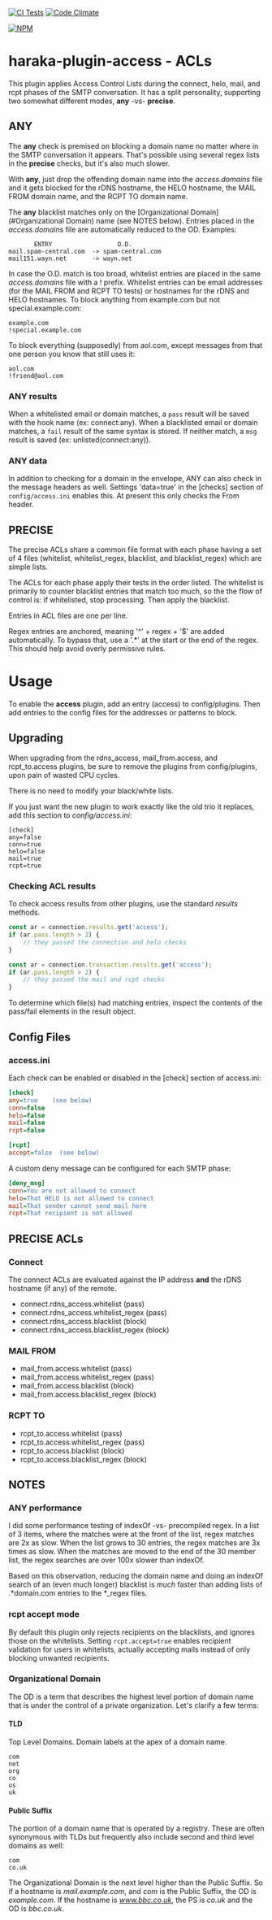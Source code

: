 [![CI Tests][ci-img]][ci-url]
[![Code Climate][clim-img]][clim-url]

[![NPM][npm-img]][npm-url]

# haraka-plugin-access - ACLs

This plugin applies Access Control Lists during the connect, helo, mail, and rcpt phases of the SMTP conversation. It has a split personality, supporting two somewhat different modes, **any** -vs- **precise**.

## ANY

The **any** check is premised on blocking a domain name no matter where in the SMTP conversation it appears. That's possible using several regex lists in the **precise** checks, but it's also much slower.

With **any**, just drop the offending domain name into the _access.domains_ file and it gets blocked for the rDNS hostname, the HELO hostname, the MAIL FROM domain name, and the RCPT TO domain name.

The **any** blacklist matches only on the [Organizational Domain](#Organizational Domain) name (see NOTES below). Entries placed in the _access.domains_ file are automatically reduced to the OD. Examples:

           ENTRY                  O.D.
    mail.spam-central.com  -> spam-central.com
    mail151.wayn.net       -> wayn.net

In case the O.D. match is too broad, whitelist entries are placed in the same _access.domains_ file with a ! prefix. Whitelist entries can be email addresses (for the MAIL FROM and RCPT TO tests) or hostnames for the rDNS and HELO hostnames. To block anything from example.com but not special.example.com:

    example.com
    !special.example.com

To block everything (supposedly) from aol.com, except messages from that one
person you know that still uses it:

    aol.com
    !friend@aol.com

### ANY results

When a whitelisted email or domain matches, a `pass` result will be saved with the hook name (ex: connect:any). When a blacklisted email or domain matches, a `fail` result of the same syntax is stored. If neither match, a `msg` result is saved (ex: unlisted(connect:any)).

### ANY data

In addition to checking for a domain in the envelope, ANY can also check in
the message headers as well. Settings 'data=true' in the [checks] section of
`config/access.ini` enables this. At present this only checks the From header.

## PRECISE

The precise ACLs share a common file format with each phase having a set of
4 files (whitelist, whitelist_regex, blacklist, and blacklist_regex) which
are simple lists.

The ACLs for each phase apply their tests in the order listed. The whitelist
is primarily to counter blacklist entries that match too much, so the the flow
of control is: if whitelisted, stop processing. Then apply the blacklist.

Entries in ACL files are one per line.

Regex entries are anchored, meaning '^' + regex + '$' are added automatically.
To bypass that, use a '.\*' at the start or the end of the regex. This should
help avoid overly permissive rules.

# Usage

To enable the **access** plugin, add an entry (access) to config/plugins. Then
add entries to the config files for the addresses or patterns to block.

## Upgrading

When upgrading from the rdns_access, mail_from.access, and rcpt_to.access
plugins, be sure to remove the plugins from config/plugins, upon pain of
wasted CPU cycles.

There is no need to modify your black/white lists.

If you just want the new plugin to work exactly like the old trio it replaces,
add this section to _config/access.ini_:

    [check]
    any=false
    conn=true
    helo=false
    mail=true
    rcpt=true

### Checking ACL results

To check access results from other plugins, use the standard _results_
methods.

```js
const ar = connection.results.get('access');
if (ar.pass.length > 2) {
    // they passed the connection and helo checks
}

const ar = connection.transaction.results.get('access');
if (ar.pass.length > 2) {
    // they passed the mail and rcpt checks
}
```

To determine which file(s) had matching entries, inspect the contents
of the pass/fail elements in the result object.

## Config Files

### access.ini

Each check can be enabled or disabled in the [check] section of access.ini:

```ini
[check]
any=true    (see below)
conn=false
helo=false
mail=false
rcpt=false

[rcpt]
accept=false  (see below)
```

A custom deny message can be configured for each SMTP phase:

```ini
[deny_msg]
conn=You are not allowed to connect
helo=That HELO is not allowed to connect
mail=That sender cannot send mail here
rcpt=That recipient is not allowed
```

## PRECISE ACLs

### Connect

The connect ACLs are evaluated against the IP address **and** the rDNS
hostname (if any) of the remote.

* connect.rdns_access.whitelist          (pass)
* connect.rdns_access.whitelist_regex   (pass)
* connect.rdns_access.blacklist          (block)
* connect.rdns_access.blacklist_regex   (block)

### MAIL FROM

* mail_from.access.whitelist         (pass)
* mail_from.access.whitelist_regex   (pass)
* mail_from.access.blacklist         (block)
* mail_from.access.blacklist_regex   (block)

### RCPT TO

* rcpt_to.access.whitelist          (pass)
* rcpt_to.access.whitelist_regex    (pass)
* rcpt_to.access.blacklist          (block)
* rcpt_to.access.blacklist_regex    (block)


## NOTES

### ANY performance

I did some performance testing of indexOf -vs- precompiled regex. In
a list of 3 items, where the matches were at the front of the list, regex
matches are 2x as slow. When the list grows to 30 entries, the regex
matches are 3x times as slow. When the matches are moved to the end of the
30 member list, the regex searches are over 100x slower than indexOf.

Based on this observation, reducing the domain name and doing an indexOf
search of an (even much longer) blacklist is _much_ faster than adding lists
of .\*domain.com entries to the \*\_regex files.

### rcpt accept mode

By default this plugin only rejects recipients on the blacklists, and ignores those on the whitelists. Setting `rcpt.accept=true` enables recipient validation for users in whitelists, actually accepting mails instead of only blocking unwanted recipients.

### Organizational Domain

The OD is a term that describes the highest level portion of domain name that is under the control of a private organization. Let's clarify a few terms:

#### TLD

Top Level Domains. Domain labels at the apex of a domain name.

    com
    net
    org
    co
    us
    uk

#### Public Suffix

The portion of a domain name that is operated by a registry. These are often synonymous with TLDs but frequently also include second and third level domains as well:

    com
    co.uk

The Organizational Domain is the next level higher than the Public Suffix. So if a hostname is _mail.example.com_, and _com_ is the Public Suffix, the OD is _example.com_. If the hostname is *www.bbc.co.uk*, the PS is _co.uk_ and the OD is _bbc.co.uk_.

<!-- leave these buried at the bottom of the document -->

[ci-img]: https://github.com/haraka/haraka-plugin-access/actions/workflows/ci.yml/badge.svg
[ci-url]: https://github.com/haraka/haraka-plugin-access/actions/workflows/ci.yml
[clim-img]: https://codeclimate.com/github/haraka/haraka-plugin-access/badges/gpa.svg
[clim-url]: https://codeclimate.com/github/haraka/haraka-plugin-access
[npm-img]: https://nodei.co/npm/haraka-plugin-access.png
[npm-url]: https://www.npmjs.com/package/haraka-plugin-access
